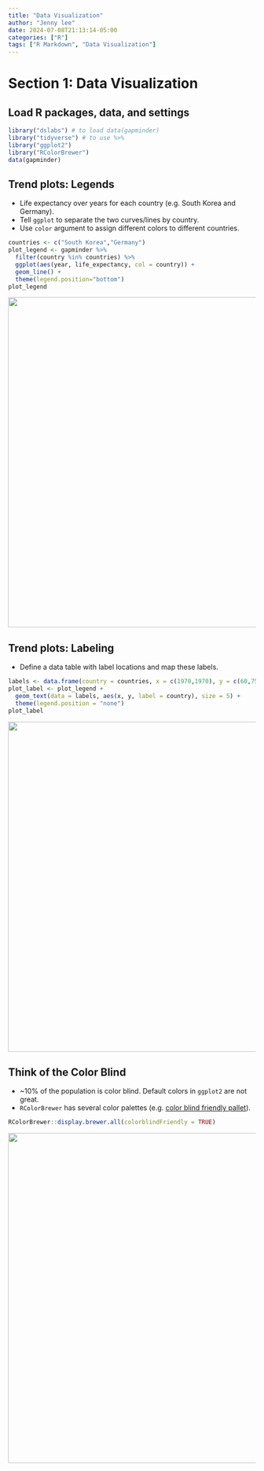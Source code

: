 ```yaml
---
title: "Data Visualization"
author: "Jenny lee"
date: 2024-07-08T21:13:14-05:00
categories: ["R"]
tags: ["R Markdown", "Data Visualization"]
---
```




# Section 1: Data Visualization

## Load R packages, data, and settings

```r
library("dslabs") # to load data(gapminder)
library("tidyverse") # to use %>%
library("ggplot2")
library("RColorBrewer")
data(gapminder)
```

## Trend plots: Legends
- Life expectancy over years for each country (e.g. South Korea and Germany).
- Tell `ggplot` to separate the two curves/lines by country.
- Use `color` argument to assign different colors to different countries.

```r
countries <- c("South Korea","Germany")
plot_legend <- gapminder %>% 
  filter(country %in% countries) %>% 
  ggplot(aes(year, life_expectancy, col = country)) +
  geom_line() +
  theme(legend.position="bottom")
plot_legend
```

<img src="/post/example-rmd-post/example-rmd-post_files/figure-html/unnamed-chunk-2-1.png" width="672" />

## Trend plots: Labeling
- Define a data table with label locations and map these labels.

```r
labels <- data.frame(country = countries, x = c(1970,1970), y = c(60,75))
plot_label <- plot_legend + 
  geom_text(data = labels, aes(x, y, label = country), size = 5) + 
  theme(legend.position = "none") 
plot_label
```

<img src="/post/example-rmd-post/example-rmd-post_files/figure-html/unnamed-chunk-3-1.png" width="672" style="display: block; margin: auto;" />

## Think of the Color Blind
- ~10% of the population is color blind. Default colors in `ggplot2` are not great.
- `RColorBrewer` has several color palettes (e.g. [color blind friendly pallet](http://www.cookbook-r.com/Graphs/Colors_(ggplot2)/#a-colorblind-friendly-palette)).


```r
RColorBrewer::display.brewer.all(colorblindFriendly = TRUE)
```

<img src="/post/example-rmd-post/example-rmd-post_files/figure-html/unnamed-chunk-4-1.png" width="672" style="display: block; margin: auto;" />
